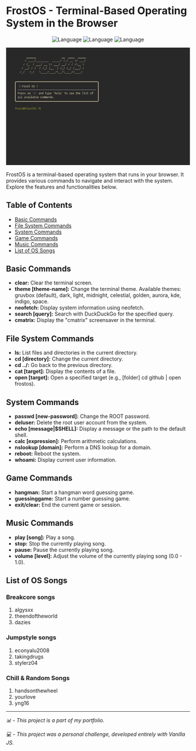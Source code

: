 # FrostOS - Terminal-Based Operating System in the Browser

 <p align="center">
    <img alt="Language" src="https://img.shields.io/badge/JavaScript-323330?style=for-the-badge&logo=javascript&logoColor=F7DF1E"/>
   <img alt="Language" src="https://img.shields.io/badge/HTML-239120?style=for-the-badge&logo=html5&logoColor=black"/>
    <img alt="Language" src="https://img.shields.io/badge/CSS-239120?&style=for-the-badge&logo=css3&logoColor=white"/>
  </p>

<p align="center">
  <img src="https://github.com/fr0st-iwnl/frostos/blob/main/images/Github/thumbnail.png" alt="FrostOS look">
</p>


FrostOS is a terminal-based operating system that runs in your browser. It provides various commands to navigate and interact with the system. Explore the features and functionalities below.

## Table of Contents

- [Basic Commands](#basic-commands)
- [File System Commands](#file-system-commands)
- [System Commands](#system-commands)
- [Game Commands](#game-commands)
- [Music Commands](#music-commands)
- [List of OS Songs](#list-of-os-songs)

## Basic Commands

- **clear:** Clear the terminal screen.
- **theme [theme-name]:** Change the terminal theme. Available themes: gruvbox (default), dark, light, midnight, celestial, golden, aurora, kde, indigo, space.
- **neofetch:** Display system information using neofetch.
- **search [query]:** Search with DuckDuckGo for the specified query.
- **cmatrix:** Display the "cmatrix" screensaver in the terminal.

## File System Commands

- **ls:** List files and directories in the current directory.
- **cd [directory]:** Change the current directory.
- **cd ../:** Go back to the previous directory.
- **cat [target]:** Display the contents of a file.
- **open [target]:** Open a specified target (e.g., [folder] cd github | open frostos).

## System Commands

- **passwd [new-password]:** Change the ROOT password.
- **deluser:** Delete the root user account from the system.
- **echo [message|$SHELL]:** Display a message or the path to the default shell.
- **calc [expression]:** Perform arithmetic calculations.
- **nslookup [domain]:** Perform a DNS lookup for a domain.
- **reboot:** Reboot the system.
- **whoami:** Display current user information.

## Game Commands

- **hangman:** Start a hangman word guessing game.
- **guessinggame:** Start a number guessing game.
- **exit/clear:** End the current game or session.

## Music Commands

- **play [song]:** Play a song.
- **stop:** Stop the currently playing song.
- **pause:** Pause the currently playing song.
- **volume [level]:** Adjust the volume of the currently playing song (0.0 - 1.0).

## List of OS Songs

### Breakcore songs
1. algysxx
2. theendoftheworld
3. dazies

### Jumpstyle songs
1. econyalu2008
2. takingdrugs
3. stylerz04

### Chill & Random Songs
1. handsonthewheel
2. yourlove
3. yng16


---

*📊 - This project is a part of my portfolio.*

*💻 - This project was a personal challenge, developed entirely with Vanilla JS.*
